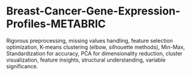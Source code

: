 # Breast-Cancer-Gene-Expression-Profiles-METABRIC
Rigorous preprocessing, missing values handling, feature selection optimization, K-means clustering (elbow, silhouette methods), Min-Max, Standardization for accuracy, PCA for dimensionality reduction, cluster visualization, feature insights, structural understanding, variable significance.
